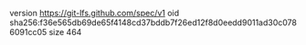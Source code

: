 version https://git-lfs.github.com/spec/v1
oid sha256:f36e565db69de65f4148cd37bddb7f26ed12f8d0eedd9011ad30c0786091cc05
size 464
